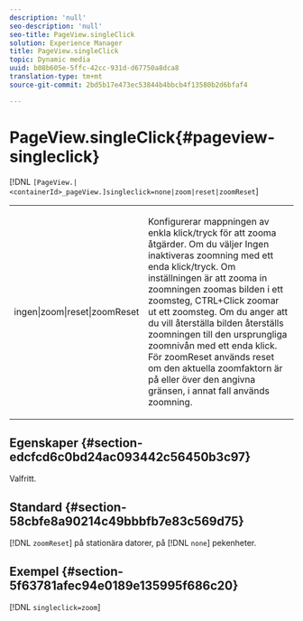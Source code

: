 ```yaml
---
description: 'null'
seo-description: 'null'
seo-title: PageView.singleClick
solution: Experience Manager
title: PageView.singleClick
topic: Dynamic media
uuid: b08b605e-5ffc-42cc-931d-d67750a8dca8
translation-type: tm+mt
source-git-commit: 2bd5b17e473ec53844b4bbcb4f13580b2d6bfaf4

---
```



# PageView.singleClick{#pageview-singleclick}

[!DNL `[PageView.|<containerId>_pageView.]singleclick=none|zoom|reset|zoomReset`]

<table id="table_5654736F216D4ABC9FC783F83E0BBA03"> 
 <tbody> 
  <tr> 
   <td colname="col1"> <p> <span class="codeph"> ingen|zoom|reset|zoomReset </span> </p> </td> 
   <td colname="col2"> <p> Konfigurerar mappningen av enkla klick/tryck för att zooma åtgärder. Om du väljer <span class="codeph"> Ingen </span> inaktiveras zoomning med ett enda klick/tryck. Om inställningen är att <span class="codeph"> zooma in </span> zoomningen zoomas bilden i ett zoomsteg, CTRL+Click zoomar ut ett zoomsteg. Om du anger att du vill <span class="codeph"> återställa bilden </span> återställs zoomningen till den ursprungliga zoomnivån med ett enda klick. För <span class="codeph"> zoomReset </span>används reset om den aktuella zoomfaktorn är på eller över den angivna gränsen, i annat fall används zoomning. </p> </td> 
  </tr> 
 </tbody> 
</table>

## Egenskaper {#section-edcfcd6c0bd24ac093442c56450b3c97}

Valfritt.

## Standard {#section-58cbfe8a90214c49bbbfb7e83c569d75}

[!DNL `zoomReset`] på stationära datorer, på [!DNL `none`] pekenheter.

## Exempel {#section-5f63781afec94e0189e135995f686c20}

[!DNL `singleclick=zoom`]